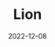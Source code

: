 ---
title: Lion
subtitle: 
layout: default
modal-id: 1
date: 2022-12-08
# img: lion.gif
img: video
vid: IMG_4774.MP4
thumbnail: lion-thumbnail.png
alt: image-alt
price: NAF 500
# project-date: April 2014
# client: Start Bootstrap
# category: Web Development
size: Large
description: Lorem ipsum dolor sit amet, usu cu alterum nominavi lobortis. At duo novum diceret. Tantas apeirian vix et, usu sanctus postulant inciderint ut, populo diceret necessitatibus in vim. Cu eum dicam feugiat noluisse.

---